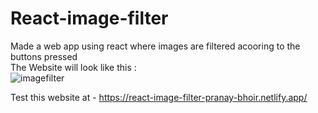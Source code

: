 # React-image-filter
Made a web app using react where images are filtered acooring to the buttons pressed <br>
The Website will look like this :<br>
![imagefilter](https://github.com/pranay03bhoir/React-image-filter/assets/147631196/c0e7d800-fac0-4f71-88bb-9ba204862364)<br>

Test this website at - https://react-image-filter-pranay-bhoir.netlify.app/
